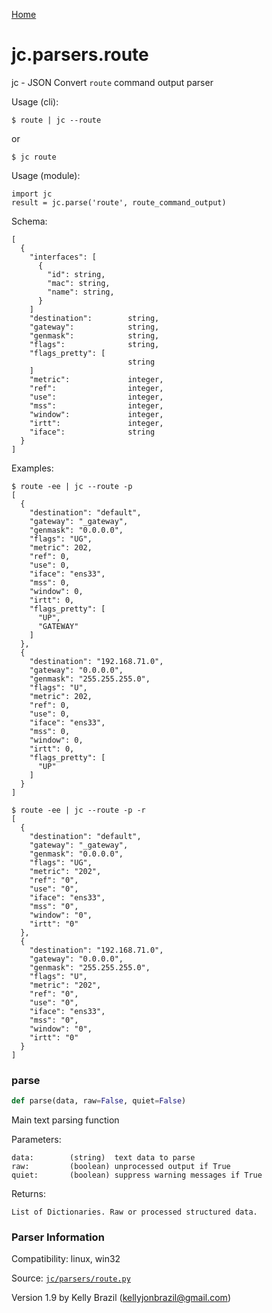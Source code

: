 [Home](https://kellyjonbrazil.github.io/jc/)
<a id="jc.parsers.route"></a>

# jc.parsers.route

jc - JSON Convert `route` command output parser

Usage (cli):

    $ route | jc --route

or

    $ jc route

Usage (module):

    import jc
    result = jc.parse('route', route_command_output)

Schema:

    [
      {
        "interfaces": [
          {
            "id": string,
            "mac": string,
            "name": string,
          }
        ]
        "destination":        string,
        "gateway":            string,
        "genmask":            string,
        "flags":              string,
        "flags_pretty": [
                              string
        ]
        "metric":             integer,
        "ref":                integer,
        "use":                integer,
        "mss":                integer,
        "window":             integer,
        "irtt":               integer,
        "iface":              string
      }
    ]

Examples:

    $ route -ee | jc --route -p
    [
      {
        "destination": "default",
        "gateway": "_gateway",
        "genmask": "0.0.0.0",
        "flags": "UG",
        "metric": 202,
        "ref": 0,
        "use": 0,
        "iface": "ens33",
        "mss": 0,
        "window": 0,
        "irtt": 0,
        "flags_pretty": [
          "UP",
          "GATEWAY"
        ]
      },
      {
        "destination": "192.168.71.0",
        "gateway": "0.0.0.0",
        "genmask": "255.255.255.0",
        "flags": "U",
        "metric": 202,
        "ref": 0,
        "use": 0,
        "iface": "ens33",
        "mss": 0,
        "window": 0,
        "irtt": 0,
        "flags_pretty": [
          "UP"
        ]
      }
    ]

    $ route -ee | jc --route -p -r
    [
      {
        "destination": "default",
        "gateway": "_gateway",
        "genmask": "0.0.0.0",
        "flags": "UG",
        "metric": "202",
        "ref": "0",
        "use": "0",
        "iface": "ens33",
        "mss": "0",
        "window": "0",
        "irtt": "0"
      },
      {
        "destination": "192.168.71.0",
        "gateway": "0.0.0.0",
        "genmask": "255.255.255.0",
        "flags": "U",
        "metric": "202",
        "ref": "0",
        "use": "0",
        "iface": "ens33",
        "mss": "0",
        "window": "0",
        "irtt": "0"
      }
    ]

<a id="jc.parsers.route.parse"></a>

### parse

```python
def parse(data, raw=False, quiet=False)
```

Main text parsing function

Parameters:

    data:        (string)  text data to parse
    raw:         (boolean) unprocessed output if True
    quiet:       (boolean) suppress warning messages if True

Returns:

    List of Dictionaries. Raw or processed structured data.

### Parser Information
Compatibility:  linux, win32

Source: [`jc/parsers/route.py`](https://github.com/kellyjonbrazil/jc/blob/master/jc/parsers/route.py)

Version 1.9 by Kelly Brazil (kellyjonbrazil@gmail.com)
